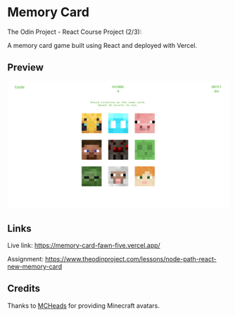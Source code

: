 # Memory Card

The Odin Project - React Course Project (2/3):

A memory card game built using React and deployed with Vercel.

## Preview

![alt text](preview.png)

## Links

Live link: https://memory-card-fawn-five.vercel.app/

Assignment: https://www.theodinproject.com/lessons/node-path-react-new-memory-card

## Credits

Thanks to <a href="https://mc-heads.net">MCHeads</a> for providing Minecraft avatars.
